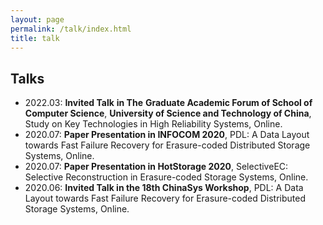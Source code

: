```yaml
---
layout: page
permalink: /talk/index.html
title: talk
---
```


Talks
--------------------
- 2022.03: **Invited Talk** **in The** **Graduate Academic Forum of School of Computer Science**, **University of Science and Technology of China**, Study on Key Technologies in High Reliability Systems, Online.
- 2020.07: **Paper Presentation in INFOCOM 2020**, PDL: A Data Layout towards Fast Failure Recovery for Erasure-coded Distributed Storage Systems, Online.
- 2020.07: **Paper Presentation in HotStorage 2020**, SelectiveEC: Selective Reconstruction in Erasure-coded Storage Systems, Online.
- 2020.06: **Invited Talk in the 18th ChinaSys Workshop**, PDL: A Data Layout towards Fast Failure Recovery for Erasure-coded Distributed Storage Systems, Online.